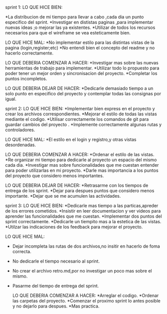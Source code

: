 sprint 1:
LO QUE HICE BIEN:

*La distribucion de mi tiempo para llevar a cabo ,cada dia un punto especifico del sprint.
*Investigar en dististas paginas ,para implementar nuevas ideas ;o mejorar las ya existentes.
*Utilizar de todos los recursos necesarios para que el wireframe se vea esteticamente bien.


LO QUE HICE MAL:
*No implementar estilo para las distintas vistas de la pagina (login,register;etc)
*No entendi bien el concepto del readme y no hacerlo correctamente.

 LO QUE DEBERIA COMENZAR A HACER:
 *Investigar mas sobre las nuevas herramientas de trabajo para implementar.
 *Utilizar todo lo propuesto para poder tener un mejor orden y sincronisacion del proyecto.
 *Completar los puntos incompletos.

 LO QUE DEBERIA DEJAR DE HACER:
 *Dedicarle demasiado tiempo a un solo punto en especifico del proyecto y contemplar todas las consignas por igual.
 



sprint 2:
LO QUE HICE BIEN:
*Implementar bien express en el proyecto y crear los archivos correspondientes.
*Mejorar el estilo de todas las vistas mediante el codigo.
*Utilisar correctamente los comandos de git para guardar cambios del proyecto .
*Implemente correctamente algunas rutas y controladores.

LO QUE HICE MAL:
*El estilo en el login y registro,y otras vistas desordenadas.


LO QUE DEBERIA COMENZAR A HACER:
*Ordenar el estilo de las vistas.
*Re organizar mi tiempo para dedicarle al proyecto un espacio del mismo cada dia.
*Investigar mas sobre funcionalidades que me cuestan entender para poder utilizarlas en mi proyecto.
*Darle mas importancia a los puntos del proyecto que considero menos importantes.

LO QUE DEBERIA DEJAR DE HACER:
*Retrasarme con los tiempos de entrega de los sprint.
*Dejar para despues puntos que considero menos importante.
*Dejar que se me acumulen las actividades.

 sprint 3:
 LO QUE HICE BIEN:
 *Dedicarle mas tiempo a las particas,apreder de los errores cometidos.
 *Insistir en leer documentacion y ver videos para aprender las funcionalidades que me cuestan.
 *Implementar dos puntos del sprint correctamente.
 *Dedicarle un tiempito mas a la estetica de las vistas.
 *Utilzar las indicaciones de los feedback para mejorar el proyecto.

 LO QUE HICE MAL:
 * Dejar incompleta las rutas de dos archivos,no insitir en hacerlo de foma correcta.
 * No dedicarle el tiempo necesario al sprint.
 * No crear el archivo retro.md,por no investigar un poco mas sobre el mismo.
 * Pasarme del tiempo de entrega del sprint.

   LO QUE DEBERIA COMENZAR A HACER:
   *Arreglar el codigo.
   *Ordenar las carpetas del proyecto.
   *Comenzar el proximo sprint lo antes posible y no dejarlo para despues.
   *Mas practica.
 
